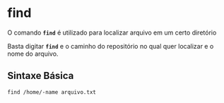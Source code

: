 # find

O comando __`find`__ é utilizado para localizar arquivo em um certo diretório

Basta digitar __`find`__ e o caminho do repositório no qual quer localizar e o nome do arquivo.

## Sintaxe Básica

```
find /home/-name arquivo.txt
```